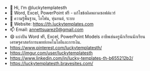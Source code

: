 - 👋 Hi, I’m @luckytemplatesth
- 👀 Word, Excel, PowerPoint ฟรี - แก้ไขข้อผิดพลาดซอฟต์แวร์
- 🌱 ความรู้พื้นฐาน, ไอโฟน, หุ่นยนต์, ระบบ
- 💞️ Website: https://th.luckytemplates.com
- 📫 Email: annettsuarez0@gmail.com
- 😄 แบ่งปัน Word ฟรี, Excel, PowerPoint Models อาชีพเช่นครูนักเรียนนักเรียนเศรษฐศาสตร์การแพทย์เทคโนโลยีและการเงิน.
- https://www.pinterest.com/luckytemplatesth/
- https://imgur.com/user/luckytemplatesth
- https://www.linkedin.com/in/lucky-templates-th-b655212b2/
- https://luckytemplatesth.bravesites.com/

<!---
luckytemplatesth/luckytemplatesth is a ✨ special ✨ repository because its `README.md` (this file) appears on your GitHub profile.
You can click the Preview link to take a look at your changes.
--->

